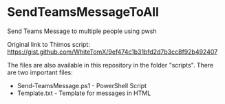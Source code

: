 # SendTeamsMessageToAll
Send Teams Message to multiple people using pwsh 

Original link to Thimos script: https://gist.github.com/WhiteTomX/9ef474c1b31bfd2d7b3cc8f92b492407

The files are also available in this repository in the folder "scripts".
There are two important files:
- Send-TeamsMessage.ps1 - PowerShell Script
- Template.txt - Template for messages in HTML
